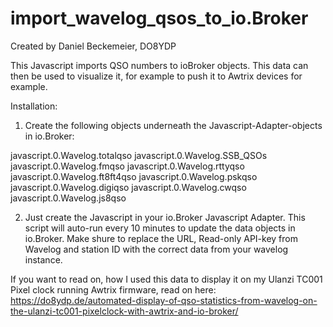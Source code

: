 # import_wavelog_qsos_to_io.Broker

Created by Daniel Beckemeier, DO8YDP

This Javascript imports QSO numbers to ioBroker objects. This data can then be used to visualize it, for example to push it to Awtrix devices for example. 

Installation:

1. Create the following objects underneath the Javascript-Adapter-objects in io.Broker:


javascript.0.Wavelog.totalqso
javascript.0.Wavelog.SSB_QSOs
javascript.0.Wavelog.fmqso
javascript.0.Wavelog.rttyqso
javascript.0.Wavelog.ft8ft4qso
javascript.0.Wavelog.pskqso
javascript.0.Wavelog.digiqso
javascript.0.Wavelog.cwqso
javascript.0.Wavelog.js8qso


2. Just create the Javascript in your io.Broker Javascript Adapter. This script will auto-run every 10 minutes to update the data objects in io.Broker.
Make shure to replace the URL, Read-only API-key from Wavelog and station ID with the correct data from your wavelog instance.


If you want to read on, how I used this data to display it on my Ulanzi TC001 Pixel clock running Awtrix firmware, read on here: https://do8ydp.de/automated-display-of-qso-statistics-from-wavelog-on-the-ulanzi-tc001-pixelclock-with-awtrix-and-io-broker/
